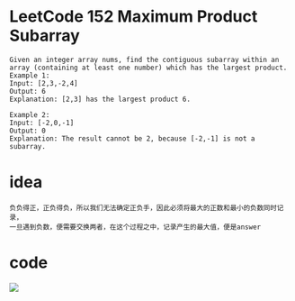 # LeetCode 152 Maximum Product Subarray

```
Given an integer array nums, find the contiguous subarray within an array (containing at least one number) which has the largest product.
Example 1:
Input: [2,3,-2,4]
Output: 6
Explanation: [2,3] has the largest product 6.

Example 2:
Input: [-2,0,-1]
Output: 0
Explanation: The result cannot be 2, because [-2,-1] is not a subarray.
```

# idea
```
负负得正，正负得负，所以我们无法确定正负手，因此必须将最大的正数和最小的负数同时记录，
一旦遇到负数，便需要交换两者，在这个过程之中，记录产生的最大值，便是answer
```

# code
![](https://github.com/only-you/interview/blob/master/picture/152.png)
